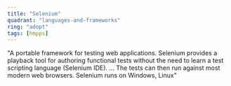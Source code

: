 ```yaml
---
title: "Selenium"
quadrant: "languages-and-frameworks"
ring: "adopt"
tags: [hmpps]
---
```


"A portable framework for testing web applications. Selenium provides a playback tool for authoring functional tests without the need to learn a test scripting language (Selenium IDE). ... The tests can then run against most modern web browsers. Selenium runs on Windows, Linux"
